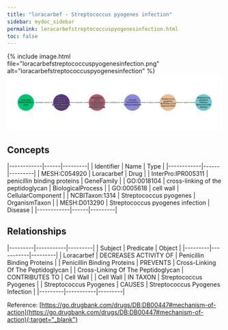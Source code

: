 ```yaml
---
title: "loracarbef - Streptococcus pyogenes infection"
sidebar: mydoc_sidebar
permalink: loracarbefstreptococcuspyogenesinfection.html
toc: false 
---
```


{% include image.html file="loracarbefstreptococcuspyogenesinfection.png" alt="loracarbefstreptococcuspyogenesinfection" %}![Path Visualization](/images/loracarbefstreptococcuspyogenesinfection.png)

## Concepts

|------------|------|---------|
| Identifier | Name | Type    |
|------------|------|---------|
| MESH:C054920 | Loracarbef | Drug |
| InterPro:IPR005311 | penicillin binding proteins | GeneFamily |
| GO:0018104 | cross-linking of the peptidoglycan | BiologicalProcess |
| GO:0005618 | cell wall | CellularComponent |
| NCBITaxon:1314 | Streptococcus pyogenes | OrganismTaxon |
| MESH:D013290 | Streptococcus pyogenes infection | Disease |
|------------|------|---------|

## Relationships

|---------|-----------|---------|
| Subject | Predicate | Object  |
|---------|-----------|---------|
| Loracarbef | DECREASES ACTIVITY OF | Penicillin Binding Proteins |
| Penicillin Binding Proteins | PREVENTS | Cross-Linking Of The Peptidoglycan |
| Cross-Linking Of The Peptidoglycan | CONTRIBUTES TO | Cell Wall |
| Cell Wall | IN TAXON | Streptococcus Pyogenes |
| Streptococcus Pyogenes | CAUSES | Streptococcus Pyogenes Infection |
|---------|-----------|---------|

Reference: [https://go.drugbank.com/drugs/DB:DB00447#mechanism-of-action](https://go.drugbank.com/drugs/DB:DB00447#mechanism-of-action){:target="_blank"}